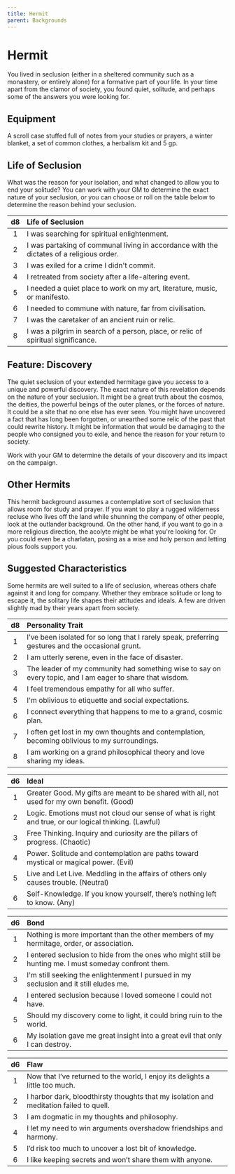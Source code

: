 ```yaml
---
title: Hermit
parent: Backgrounds
---
```


# Hermit
You lived in seclusion (either in a sheltered community such as a monastery, or entirely alone) for a formative part of your life. In your time apart from the clamor of society, you found quiet, solitude, and perhaps some of the answers you were looking for.

## Equipment
A scroll case stuffed full of notes from your studies or prayers, a winter blanket, a set of common clothes, a herbalism kit and 5 gp.

## Life of Seclusion
What was the reason for your isolation, and what changed to allow you to end your solitude? You can work with your GM to determine the exact nature of your seclusion, or you can choose or roll on the table below to determine the reason behind your seclusion.

| d8 | Life of Seclusion |
|:--:|:------------------|
| 1 | I was searching for spiritual enlightenment. |
| 2 | I was partaking of communal living in accordance with the dictates of a religious order. |
| 3 | I was exiled for a crime I didn't commit. |
| 4 | I retreated from society after a life-altering event. |
| 5 | I needed a quiet place to work on my art, literature, music, or manifesto. |
| 6 | I needed to commune with nature, far from civilisation. |
| 7 | I was the caretaker of an ancient ruin or relic. |
| 8 | I was a pilgrim in search of a person, place, or relic of spiritual significance. |

## Feature: Discovery
The quiet seclusion of your extended hermitage gave you access to a unique and powerful discovery. The exact nature of this revelation depends on the nature of your seclusion. It might be a great truth about the cosmos, the deities, the powerful beings of the outer planes, or the forces of nature. It could be a site that no one else has ever seen. You might have uncovered a fact that has long been forgotten, or unearthed some relic of the past that could rewrite history. It might be information that would be damaging to the people who consigned you to exile, and hence the reason for your return to society.

Work with your GM to determine the details of your discovery and its impact on the campaign.

## Other Hermits
This hermit background assumes a contemplative sort of seclusion that allows room for study and prayer. If you want to play a rugged wilderness recluse who lives off the land while shunning the company of other people, look at the outlander background. On the other hand, if you want to go in a more religious direction, the acolyte might be what you're looking for. Or you could even be a charlatan, posing as a wise and holy person and letting pious fools support you.

## Suggested Characteristics
Some hermits are well suited to a life of seclusion, whereas others chafe against it and long for company. Whether they embrace solitude or long to escape it, the solitary life shapes their attitudes and ideals. A few are driven slightly mad by their years apart from society.

| d8 | Personality Trait |
|:--:|:------------------|
| 1 | I’ve been isolated for so long that I rarely speak, preferring gestures and the occasional grunt. |
| 2 | I am utterly serene, even in the face of disaster. |
| 3 | The leader of my community had something wise to say on every topic, and I am eager to share that wisdom. |
| 4 | I feel tremendous empathy for all who suffer. |
| 5 | I'm oblivious to etiquette and social expectations. |
| 6 | I connect everything that happens to me to a grand, cosmic plan. |
| 7 | I often get lost in my own thoughts and contemplation, becoming oblivious to my surroundings. |
| 8 | I am working on a grand philosophical theory and love sharing my ideas. |

| d6 | Ideal |
|:--:|:------|
| 1 | Greater Good. My gifts are meant to be shared with all, not used for my own benefit. (Good) |
| 2 | Logic. Emotions must not cloud our sense of what is right and true, or our logical thinking. (Lawful) |
| 3 | Free Thinking. Inquiry and curiosity are the pillars of progress. (Chaotic) |
| 4 | Power. Solitude and contemplation are paths toward mystical or magical power. (Evil) |
| 5 | Live and Let Live. Meddling in the affairs of others only causes trouble. (Neutral) |
| 6 | Self-Knowledge. If you know yourself, there’s nothing left to know. (Any) |

| d6 | Bond |
|:--:|:-----|
| 1 | Nothing is more important than the other members of my hermitage, order, or association. |
| 2 | I entered seclusion to hide from the ones who might still be hunting me. I must someday confront them. |
| 3 | I'm still seeking the enlightenment I pursued in my seclusion and it still eludes me. |
| 4 | I entered seclusion because I loved someone I could not have. |
| 5 | Should my discovery come to light, it could bring ruin to the world. |
| 6 | My isolation gave me great insight into a great evil that only I can destroy. |

| d6 | Flaw |
|:--:|:-----|
| 1	| Now that I’ve returned to the world, I enjoy its delights a little too much. |
| 2 | I harbor dark, bloodthirsty thoughts that my isolation and meditation failed to quell. |
| 3 | I am dogmatic in my thoughts and philosophy. |
| 4 | I let my need to win arguments overshadow friendships and harmony. |
| 5 | I’d risk too much to uncover a lost bit of knowledge. |
| 6 | I like keeping secrets and won’t share them with anyone. |
